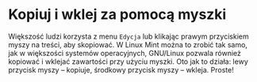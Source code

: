 # Kopiuj i wklej za pomocą myszki

Większość ludzi korzysta z menu `Edycja` lub klikając prawym przyciskiem myszy na treści, aby skopiować. W Linux Mint można to zrobić tak samo, jak w większości systemów operacyjnych, GNU/Linux pozwala również kopiować i wklejać zawartości przy użyciu myszki. Oto jak to działa: lewy przycisk myszy – kopiuje, środkowy przycisk myszy – wkleja. Proste!
